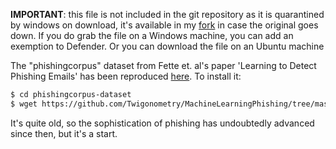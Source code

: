 **IMPORTANT**: this file is not included in the git repository as it is quarantined by windows on download, it's available in my [fork](https://github.com/Twigonometry/MachineLearningPhishing) in case the original goes down. If you do grab the file on a Windows machine, you can add an exemption to Defender. Or you can download the file on an Ubuntu machine

The "phishingcorpus" dataset from Fette et. al's paper 'Learning to Detect Phishing Emails' has been reproduced [here](https://github.com/diegoocampoh/MachineLearningPhishing/blob/master/code/resources/emails-phishing.mbox). To install it:

```bash
$ cd phishingcorpus-dataset
$ wget https://github.com/Twigonometry/MachineLearningPhishing/tree/master/code/resources/emails-phishing.mbox
```

It's quite old, so the sophistication of phishing has undoubtedly advanced since then, but it's a start.
